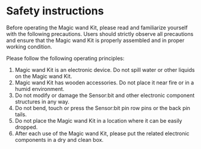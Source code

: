 ﻿# Safety instructions

Before operating the Magic wand Kit, please read and familiarize yourself with the following precautions. Users should strictly observe all precautions and ensure that the Magic wand Kit is properly assembled and in proper working condition.

Please follow the following operating principles:

1. Magic wand Kit is an electronic device. Do not spill water or other liquids on the Magic wand Kit.
2. Magic wand Kit has wooden accessories. Do not place it near fire or in a humid environment.
3. Do not modify or damage the Sensor:bit and other electronic component structures in any way.
4. Do not bend, touch or press the Sensor:bit pin row pins or the back pin tails.
5. Do not place the Magic wand Kit in a location where it can be easily dropped.
6. After each use of the Magic wand Kit, please put the related electronic components in a dry and clean box.
